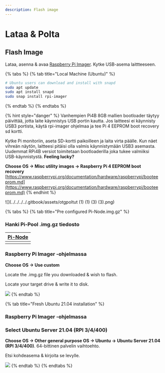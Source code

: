 ```yaml
---
description: Flash image
---
```


# Lataa & Polta

## Flash Image

Lataa, asenna & avaa [Raspberry Pi Imager](https://github.com/raspberrypi/rpi-imager/releases/latest). Kytke USB-asema laittteeseen.

{% tabs %}
{% tab title="Local Machine (Ubuntu)" %}
```bash
# Ubuntu users can download and install with snapd
sudo apt update
sudo apt install snapd
sudo snap install rpi-imager
```
{% endtab %}
{% endtabs %}

{% hint style="danger" %}
Vanhempien Pi4B 8GB mallien bootloader täytyy päivittää, jotta laite käynnistys USB portin kautta. Jos laitteesi ei käynnisty USB3 portista, käytä rpi-imager ohjelmaa ja tee Pi 4 EEPROM boot recovery sd kortti.

Kytke Pi monitoriin, aseta SD-kortti paikoilleen ja laita virta päälle. Kun näet vihreän näytön, laitteesi pitäisi olla valmis käynnistymään USB3 asemasta. Uudemmat RPi4B versiot toimitetaan bootloaderilla joka tukee valmiiksi USB-käynnistystä. **Feeling lucky?**

**Choose OS -> Misc utility images -> Raspberry Pi 4 EEPROM boot recovery** [https://www.raspberrypi.org/documentation/hardware/raspberrypi/booteeprom.md](https://www.raspberrypi.org/documentation/hardware/raspberrypi/booteeprom.md)
{% endhint %}

![](../../../../.gitbook/assets/otgpoltut (1) (1) (3) (3).png)

{% tabs %}
{% tab title="Pre configured Pi-Node.img.gz" %}
### Hanki Pi-Pool .img.gz tiedosto

| [Pi-Node](https://db.adamantium.online/Pi-Node.img.gz) |
| ------------------------------------------------------ |
|                                                        |

### Raspberry Pi Imager -ohjelmassa

**Choose OS -> Use custom**

Locate the .img.gz file you downloaded & wish to flash.

Locate your target drive & write it to disk.

![](../../../.gitbook/assets/custom_os.png)
{% endtab %}

{% tab title="Fresh Ubuntu 21.04 installation" %}
### Raspberry Pi Imager -ohjelmassa

### Select  Ubuntu Server 21.04 (RPI 3/4/400)

**Choose OS -> Other general purpose OS -> Ubuntu -> Ubuntu Server 21.04 (RPI 3/4/400)**. 64-bittinen palvelin vaihtoehto.

Etsi kohdeasema & kirjoita se levylle.

![](../../../../.gitbook/assets/21.04-rpi-imager.png)
{% endtab %}
{% endtabs %}
